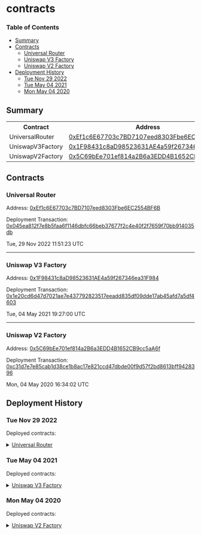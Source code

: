 # contracts


### Table of Contents
- [Summary](#summary)
- [Contracts](#contracts)
	- [Universal Router](#universal-router)
	- [Uniswap V3 Factory](#uniswap-v3-factory)
	- [Uniswap V2 Factory](#uniswap-v2-factory)
- [Deployment History](#deployment-history)
	- [Tue Nov 29 2022](#tue-nov-29-2022)
	- [Tue May 04 2021](#tue-may-04-2021)
	- [Mon May 04 2020](#mon-may-04-2020)

## Summary
<table>
<tr>
    <th>Contract</th>
    <th>Address</th>
    <th>Version</th>
</tr><tr>
    <td>UniversalRouter</td>
    <td><a href="https://etherscan.io/address/0xEf1c6E67703c7BD7107eed8303Fbe6EC2554BF6B" target="_blank">0xEf1c6E67703c7BD7107eed8303Fbe6EC2554BF6B</a></td>
    <td>N/A</td>
    </tr>
<tr>
    <td>UniswapV3Factory</td>
    <td><a href="https://etherscan.io/address/0x1F98431c8aD98523631AE4a59f267346ea31F984" target="_blank">0x1F98431c8aD98523631AE4a59f267346ea31F984</a></td>
    <td>N/A</td>
    </tr>
<tr>
    <td>UniswapV2Factory</td>
    <td><a href="https://etherscan.io/address/0x5C69bEe701ef814a2B6a3EDD4B1652CB9cc5aA6f" target="_blank">0x5C69bEe701ef814a2B6a3EDD4B1652CB9cc5aA6f</a></td>
    <td>N/A</td>
    </tr></table>

## Contracts

### Universal Router
  
Address: [0xEf1c6E67703c7BD7107eed8303Fbe6EC2554BF6B](https://etherscan.io/address/0xEf1c6E67703c7BD7107eed8303Fbe6EC2554BF6B)
  
Deployment Transaction: [0x045ea812f7e8b5faa6f1146dbfc66beb37677f2c4e40f2f7659f70bb914035db](https://etherscan.io/tx/0x045ea812f7e8b5faa6f1146dbfc66beb37677f2c4e40f2f7659f70bb914035db)
  

  

  
Tue, 29 Nov 2022 11:51:23 UTC



---

### Uniswap V3 Factory
  
Address: [0x1F98431c8aD98523631AE4a59f267346ea31F984](https://etherscan.io/address/0x1F98431c8aD98523631AE4a59f267346ea31F984)
  
Deployment Transaction: [0x1e20cd6d47d7021ae7e437792823517eeadd835df09dde17ab45afd7a5df4603](https://etherscan.io/tx/0x1e20cd6d47d7021ae7e437792823517eeadd835df09dde17ab45afd7a5df4603)
  

  

  
Tue, 04 May 2021 19:27:00 UTC



---

### Uniswap V2 Factory
  
Address: [0x5C69bEe701ef814a2B6a3EDD4B1652CB9cc5aA6f](https://etherscan.io/address/0x5C69bEe701ef814a2B6a3EDD4B1652CB9cc5aA6f)
  
Deployment Transaction: [0xc31d7e7e85cab1d38ce1b8ac17e821ccd47dbde00f9d57f2bd8613bff9428396](https://etherscan.io/tx/0xc31d7e7e85cab1d38ce1b8ac17e821ccd47dbde00f9d57f2bd8613bff9428396)
  

  

  
Mon, 04 May 2020 16:34:02 UTC



## Deployment History
  

### Tue Nov 29 2022
  
  
  
Deployed contracts:
  
<details>
  <summary>
    <a href="https://etherscan.io/address/0xEf1c6E67703c7BD7107eed8303Fbe6EC2554BF6B">Universal Router</a>
  </summary>
  <table>
    
<tr>
      <th>Parameter</th>
      <th>Value</th>
    </tr>
    <tr>
      <td>params</td>
      <td>{"permit2":"0x000000000022D473030F116dDEE9F6B43aC78BA3","weth9":"0xC02aaA39b223FE8D0A0e5C4F27eAD9083C756Cc2","seaport":"0x00000000006c3852cbEf3e08E8dF289169EdE581","nftxZap":"0x0fc584529a2AEfA997697FAfAcbA5831faC0c22d","x2y2":"0x74312363e45DCaBA76c59ec49a7Aa8A65a67EeD3","foundation":"0xcDA72070E455bb31C7690a170224Ce43623d0B6f","sudoswap":"0x2B2e8cDA09bBA9660dCA5cB6233787738Ad68329","nft20Zap":"0xA42f6cADa809Bcf417DeefbdD69C5C5A909249C0","cryptopunks":"0xb47e3cd837dDF8e4c57F05d70Ab865de6e193BBB","looksRare":"0x59728544B08AB483533076417FbBB2fD0B17CE3a","routerRewardsDistributor":"0xea37093ce161f090e443f304e1bF3a8f14D7bb40","looksRareRewardsDistributor":"0x0554f068365eD43dcC98dcd7Fd7A8208a5638C72","looksRareToken":"0xf4d2888d29D722226FafA5d9B24F9164c092421E","v2Factory":"0x5C69bEe701ef814a2B6a3EDD4B1652CB9cc5aA6f","v3Factory":"0x1F98431c8aD98523631AE4a59f267346ea31F984","pairInitCodeHash":"0x96e8ac4277198ff8b6f785478aa9a39f403cb768dd02cbee326c3e7da348845f","poolInitCodeHash":"0xe34f199b19b2b4f47f68442619d555527d244f78a3297ea89325f843f87b8b54"}</td>
    </tr>
  </table>
</details>    
  


### Tue May 04 2021
  
  
  
Deployed contracts:
  
<details>
  <summary>
    <a href="https://etherscan.io/address/0x1F98431c8aD98523631AE4a59f267346ea31F984">Uniswap V3 Factory</a>
  </summary>
  <table>
    
  </table>
</details>    
  


### Mon May 04 2020
  
  
  
Deployed contracts:
  
<details>
  <summary>
    <a href="https://etherscan.io/address/0x5C69bEe701ef814a2B6a3EDD4B1652CB9cc5aA6f">Uniswap V2 Factory</a>
  </summary>
  <table>
    
<tr>
      <th>Parameter</th>
      <th>Value</th>
    </tr>
    <tr>
      <td>_feeToSetter</td>
      <td><a href="https://etherscan.io/address/0xc0a4272bb5df52134178Df25d77561CfB17ce407" target="_blank">0xc0a4272bb5df52134178Df25d77561CfB17ce407</a></td>
    </tr>
  </table>
</details>    
  